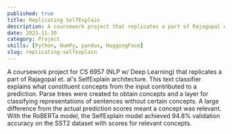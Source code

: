 ```yaml
---
published: true
title: Replicating SelfExplain
description: A coursework project that replicates a part of Rajagopal et. al's SelfExplain architecture.
date: 2023-11-30
category: Project
skills: [Python, NumPy, pandas, HuggingFace]
slug: replicating-selfexplain
---
```


A coursework project for CS 6957 (NLP w/ Deep Learning) that replicates a part of Rajagopal et. al's SelfExplain architecture. This text classifier explains what constituent concepts from the input contributed to a prediction. Parse trees were created to obtain concepts and a layer for classifying representations of sentences without certain concepts. A large difference from the actual prediction scores meant a concept was relevant. With the RoBERTa model, the SelfExplain model achieved 94.8% validation accuracy on the SST2 dataset with scores for relevant concepts.
